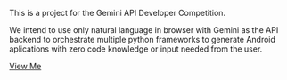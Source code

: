 This is a project for the Gemini API Developer Competition.

We intend to use only natural language in browser with Gemini as the API backend to orchestrate multiple python frameworks to generate Android aplications with zero code knowledge or input needed from the user.


[View Me](https://android-app-builder.vercel.app/)
